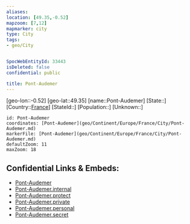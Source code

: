```yaml
---
aliases: 
location: [49.35,-0.52]
mapzoom: [7,12] 
mapmarker: city 
type: City
tags:
- geo/City


SpocWebEntityId: 33443
isDeleted: false
confidential: public

title: Pont-Audemer
---
```

[geo-lon::-0.52]
[geo-lat::49.35]
[name::Pont-Audemer]
[State::]
[Country::[France](geo/Continent/Europe/France.md)]
[StateId::]
[Population::]
[Unknown::]


```leaflet
id: Pont-Audemer
coordinates: [Pont-Audemer](geo/Continent/Europe/France/City/Pont-Audemer.md)
markerFile: [Pont-Audemer](geo/Continent/Europe/France/City/Pont-Audemer.md)
defaultZoom: 11 
maxZoom: 18
```


## Confidential Links & Embeds: 
- [Pont-Audemer](../../../../../../_public/geo/Continent/Europe/France/City/Pont-Audemer.md) 
- [Pont-Audemer.internal](../../../../../../_internal/geo/Continent/Europe/France/City/Pont-Audemer.internal.md) 
- [Pont-Audemer.protect](../../../../../../_protect/geo/Continent/Europe/France/City/Pont-Audemer.protect.md) 
- [Pont-Audemer.private](../../../../../../_private/geo/Continent/Europe/France/City/Pont-Audemer.private.md) 
- [Pont-Audemer.personal](../../../../../../_personal/geo/Continent/Europe/France/City/Pont-Audemer.personal.md) 
- [Pont-Audemer.secret](../../../../../../_secret/geo/Continent/Europe/France/City/Pont-Audemer.secret.md) 
